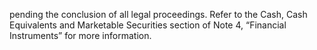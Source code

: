 pending the conclusion of all legal proceedings. Refer to the Cash, Cash Equivalents and Marketable Securities section of Note
4, “Financial Instruments” for more information.